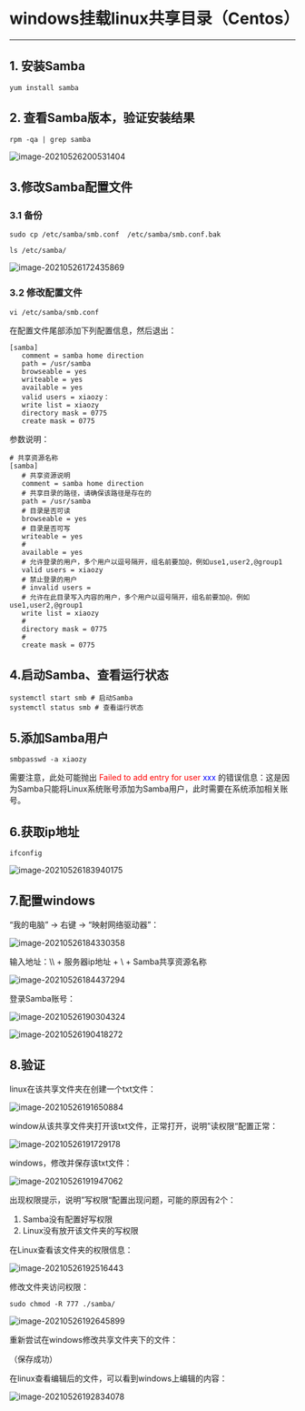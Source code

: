 # windows挂载linux共享目录（Centos）

---

## 1. 安装Samba

```shell
yum install samba
```

## 2. 查看Samba版本，验证安装结果

```shell
rpm -qa | grep samba
```

![image-20210526200531404](markdown/windows挂载linux共享目录（CentOS）.assets/image-20210526200531404.png)

## 3.修改Samba配置文件

### 3.1 备份

```shell
sudo cp /etc/samba/smb.conf  /etc/samba/smb.conf.bak
```

```shell
ls /etc/samba/
```

![image-20210526172435869](markdown/windows挂载linux共享目录.assets/image-20210526172435869.png)

### 3.2 修改配置文件

```shell
vi /etc/samba/smb.conf
```

在配置文件尾部添加下列配置信息，然后退出：

```shell
[samba]
   comment = samba home direction
   path = /usr/samba
   browseable = yes
   writeable = yes
   available = yes
   valid users = xiaozy：
   write list = xiaozy
   directory mask = 0775
   create mask = 0775
```

参数说明：

```
# 共享资源名称
[samba]
   # 共享资源说明
   comment = samba home direction
   # 共享目录的路径，请确保该路径是存在的
   path = /usr/samba
   # 目录是否可读
   browseable = yes
   # 目录是否可写
   writeable = yes
   # 
   available = yes
   # 允许登录的用户，多个用户以逗号隔开，组名前要加@，例如use1,user2,@group1
   valid users = xiaozy
   # 禁止登录的用户
   # invalid users = 
   # 允许在此目录写入内容的用户，多个用户以逗号隔开，组名前要加@，例如use1,user2,@group1
   write list = xiaozy
   #
   directory mask = 0775
   #
   create mask = 0775
```

## 4.启动Samba、查看运行状态

```shell
systemctl start smb # 启动Samba
systemctl status smb # 查看运行状态
```

## 5.添加Samba用户

```shell
smbpasswd -a xiaozy
```

需要注意，此处可能抛出 <font color = red>Failed to add entry for user</font> <font color = blue>xxx</font> 的错误信息：这是因为Samba只能将Linux系统账号添加为Samba用户，此时需要在系统添加相关账号。

## 6.获取ip地址

```shell
ifconfig
```

![image-20210526183940175](markdown/windows挂载linux共享目录.assets/image-20210526183940175.png)

## 7.配置windows

“我的电脑” -> 右键 -> “映射网络驱动器”：

![image-20210526184330358](markdown/windows挂载linux共享目录.assets/image-20210526184330358.png)

输入地址：\\\ + 服务器ip地址 + \ + Samba共享资源名称

![image-20210526184437294](markdown/windows挂载linux共享目录.assets/image-20210526184437294.png)

登录Samba账号：

![image-20210526190304324](markdown/windows挂载linux共享目录.assets/image-20210526190304324.png)

![image-20210526190418272](markdown/windows挂载linux共享目录.assets/image-20210526190418272.png)

## 8.验证

linux在该共享文件夹在创建一个txt文件：

![image-20210526191650884](markdown/windows挂载linux共享目录.assets/image-20210526191650884.png)

window从该共享文件夹打开该txt文件，正常打开，说明”读权限“配置正常：

![image-20210526191729178](markdown/windows挂载linux共享目录.assets/image-20210526191729178.png)

windows，修改并保存该txt文件：

![image-20210526191947062](markdown/windows挂载linux共享目录.assets/image-20210526191947062.png)

出现权限提示，说明”写权限“配置出现问题，可能的原因有2个：

1.  Samba没有配置好写权限
2.  Linux没有放开该文件夹的写权限

在Linux查看该文件夹的权限信息：

![image-20210526192516443](markdown/windows挂载linux共享目录.assets/image-20210526192516443.png)

修改文件夹访问权限：

```shell
sudo chmod -R 777 ./samba/
```

![image-20210526192645899](markdown/windows挂载linux共享目录.assets/image-20210526192645899.png)

重新尝试在windows修改共享文件夹下的文件：

（保存成功）

在linux查看编辑后的文件，可以看到windows上编辑的内容：

![image-20210526192834078](markdown/windows挂载linux共享目录.assets/image-20210526192834078.png)